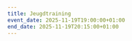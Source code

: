 ```yaml
---
title: Jeugdtraining
event_date: 2025-11-19T19:00:00+01:00
end_date: 2025-11-19T20:15:00+01:00
---
```

